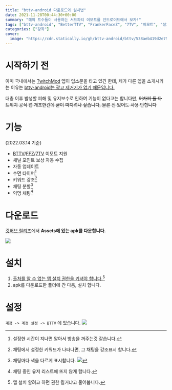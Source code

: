 ```yaml
---
title: "bttv-android 다운로드와 설치법"
date: 2021-11-28T00:44:30+00:00
summary: "해외 트수들이 사용하는 서드파티 이모트를 안드로이드에서 보자!"
tags: ["bttv-android", "BetterTTV", "FrankerFaceZ", "7TV", "이모트", "설치법"]
categories: ["강좌"]
cover:
  image: "https://cdn.statically.io/gh/bttv-android/bttv/538aeb419d2e752b495fb7178632ea54965e7c04/.github/bttvog.jpg"
---
```


# 시작하기 전
이미 국내에서는 [TwitchMod](https://t.me/pubTw) 앱이 입소문을 타고 있긴 한데, 제가 다른 앱을 소개시키는 이유는 [bttv-android는 광고 제거기가 없기 때문입니다.](https://github.com/bttv-android/bttv/issues/87#issuecomment-855405919)

대충 이후 발생할 피해 및 유지보수로 인하여 기능이 없다고는 합니다만, ~~어차피 둘 다 트위치 공식 앱 개조한건데 굳이 따지려나 싶습니다, 물론 전 있어도 사용 안합니다~~

# 기능
(2022.03.14 기준)

- [BTTV](https://betterttv.com)/[FFZ](https://www.frankerfacez.com)/[7TV](https://7tv.app) 이모트 지원
- 채널 포인트 보상 자동 수집
- 자동 업데이트
- 수면 타이머[^1]
- 키워드 강조[^2]
- 채팅 분할[^3]
- 익명 채팅[^4]

# 다운로드
[깃허브 릴리즈](https://github.com/bttv-android/bttv/releases/latest)에서 **Assets에 있는 apk를 다운합니다.**

![](https://cdn.statically.io/gh/bttv-android/bttv/master/.github/dltut.webp)

# 설치
1. [출처를 알 수 없는 앱 설치 권한을 키셔야 합니다.](https://extrememanual.net/34580)[^5]
2. apk를 다운로드한 폴더에 간 다음, 설치 합니다.

# 설정
`계정 -> 계정 설정 -> BTTV` 에 있습니다.
![](https://user-images.githubusercontent.com/50764666/143725246-5af6d4fd-fd15-4a3c-a75a-bb35640452a6.jpg)


[^1]: 설정한 시간이 지나면 알아서 방송을 꺼주는것 같습니다.
[^2]: 채팅에서 설정한 키워드가 나타나면, 그 채팅을 강조표시 합니다.
[^3]: 채팅마다 색을 다르게 표시합니다.
![](https://user-images.githubusercontent.com/50764666/143725729-d5a61439-a46c-4b75-a696-94521a207b06.jpg)
[^4]: 채팅 중인 유저 리스트에 뜨지 않게 합니다.
[^5]: 앱 설치 할려고 하면 권한 킬거냐고 물어봅니다.
